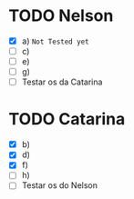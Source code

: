 # TODO Nelson
- [x] a) `Not Tested yet`
- [ ] c)
- [ ] e)
- [ ] g)
- [ ] Testar os da Catarina

# TODO Catarina
- [X] b)
- [X] d)
- [X] f)
- [ ] h)
- [ ] Testar os do Nelson
